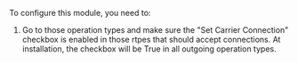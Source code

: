 To configure this module, you need to:

1. Go to those operation types and make sure the "Set Carrier Connection" checkbox is enabled in those rtpes that should accept connections.
   At installation, the checkbox will be True in all outgoing operation types.
